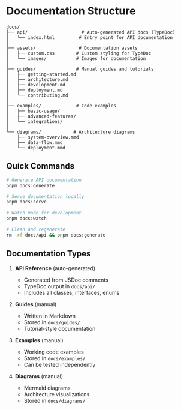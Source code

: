 # Documentation Structure

```
docs/
├── api/                    # Auto-generated API docs (TypeDoc)
│   └── index.html         # Entry point for API documentation
│
├── assets/                # Documentation assets
│   ├── custom.css        # Custom styling for TypeDoc
│   └── images/           # Images for documentation
│
├── guides/               # Manual guides and tutorials
│   ├── getting-started.md
│   ├── architecture.md
│   ├── development.md
│   ├── deployment.md
│   └── contributing.md
│
├── examples/             # Code examples
│   ├── basic-usage/
│   ├── advanced-features/
│   └── integrations/
│
└── diagrams/            # Architecture diagrams
    ├── system-overview.mmd
    ├── data-flow.mmd
    └── deployment.mmd
```

## Quick Commands

```bash
# Generate API documentation
pnpm docs:generate

# Serve documentation locally
pnpm docs:serve

# Watch mode for development
pnpm docs:watch

# Clean and regenerate
rm -rf docs/api && pnpm docs:generate
```

## Documentation Types

1. **API Reference** (auto-generated)
   - Generated from JSDoc comments
   - TypeDoc output in `docs/api/`
   - Includes all classes, interfaces, enums

2. **Guides** (manual)
   - Written in Markdown
   - Stored in `docs/guides/`
   - Tutorial-style documentation

3. **Examples** (manual)
   - Working code examples
   - Stored in `docs/examples/`
   - Can be tested independently

4. **Diagrams** (manual)
   - Mermaid diagrams
   - Architecture visualizations
   - Stored in `docs/diagrams/`
